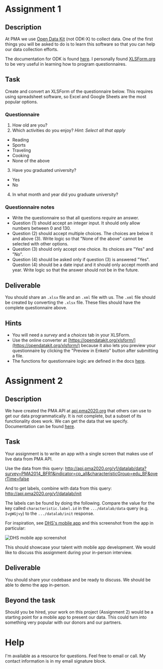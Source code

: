 # Assignment 1

## Description

At PMA we use [Open Data Kit](https://opendatakit.org) (not ODK-X) to collect data. One of the first things you will be asked to do is to learn this software so that you can help our data collection efforts.

The documentation for ODK is found [here](https://docs.opendatakit.org). I personally found [XLSForm.org](https://xlsform.org/en/) to be very useful in learning how to program questionnaires.

## Task

Create and convert an XLSForm of the questionnaire below. This requires using spreadsheet software, so Excel and Google Sheets are the most popular options.

### Questionnaire

1. How old are you?
2. Which activities do you enjoy? _Hint: Select all that apply_
  - Reading
  - Sports
  - Traveling
  - Cooking
  - None of the above
3. Have you graduated university?
  - Yes
  - No
4. In what month and year did you graduate university?

### Questionnaire notes

- Write the questionnaire so that all questions *require* an answer.
- Question (1) should accept an integer input. It should only allow numbers between 0 and 130.
- Question (2) should accept multiple choices. The choices are below it and above (3). Write logic so that "None of the above" cannot be selected with other options.
- Question (3) should only accept one choice. Its choices are "Yes" and "No".
- Question (4) should be asked only if question (3) is answered "Yes". Question (4) should be a date input and it should only accept month and year. Write logic so that the answer should not be in the future.

## Deliverable

You should share an `.xlsx` file and an `.xml` file with us. The `.xml` file should be created by converting the `.xlsx` file. These files should have the complete questionnaire above.

## Hints

- You will need a *survey* and a *choices* tab in your XLSForm.
- Use the online converter at [https://opendatakit.org/xlsform/](https://opendatakit.org/xlsform/) because it also lets you preview your questionnaire by clicking the "Preview in Enketo" button after submitting a file.
- The functions for questionnaire logic are defined in the docs [here](https://docs.opendatakit.org/form-logic/).

# Assignment 2

## Description

We have created the PMA API at [api.pma2020.org](http://api.pma2020.org) that others can use to get our data programmatically. It is not complete, but a subset of its functionality does work. We can get the data that we specify. Documentation can be found [here](http://api-docs.pma2020.org).

## Task

Your assignment is to write an app with a single screen that makes use of live data from PMA API.

Use the data from this query:
http://api.pma2020.org/v1/datalab/data?survey=PMA2014_BFR1&indicator=cp_all&characteristicGroup=edu_BF&overTime=false

And to get labels, combine with data from this query:
http://api.pma2020.org/v1/datalab/init

The labels can be found by doing the following. Compare the value for the key called `characteristic.label.id` in the `.../datalab/data` query (e.g. `IvgWGjvy`) to the `.../datalab/init` response.

For inspiration, see [DHS's mobile app](https://dhsprogram.com/data/mobile-app.cfm) and this screenshot from the app in particular:

![DHS mobile app screenshot](https://lh3.googleusercontent.com/j4ziAC6tUbaJidL8_krkZkfj-MmgCs8E-K_KLDLgjtcjsoUinV2SwE7USOIqqgVxid4=w3014-h2540)

This should showcase your talent with mobile app development. We would like to discuss this assignment during your in-person interview.

## Deliverable

You should share your codebase and be ready to discuss. We should be able to demo the app in-person.

## Beyond the task

Should you be hired, your work on this project (Assignment 2) would be a starting point for a mobile app to present our data. This could turn into something very popular with our donors and our partners.

# Help

I'm available as a resource for questions. Feel free to email or call. My contact information is in my email signature block.